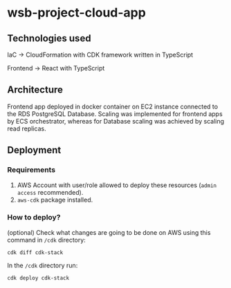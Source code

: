 # wsb-project-cloud-app


## Technologies used

IaC -> CloudFormation with CDK framework written in TypeScript

Frontend -> React with TypeScript


## Architecture

Frontend app deployed in docker container on EC2 instance connected to the RDS PostgreSQL Database.
Scaling was implemented for frontend apps by ECS orchestrator, whereas for Database scaling was achieved by scaling read replicas.


## Deployment

### Requirements

1. AWS Account with user/role allowed to deploy these resources (`admin access` recommended).
2. `aws-cdk` package installed.

### How to deploy?

(optional)
Check what changes are going to be done on AWS using this command in `/cdk` directory:
```
cdk diff cdk-stack
```

In the `/cdk` directory run:
```
cdk deploy cdk-stack
```

